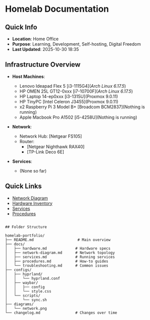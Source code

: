 # Homelab Documentation

## Quick Info
- **Location**: Home Office
- **Purpose**: Learning, Development, Self-hosting, Digital Freedom
- **Last Updated**: 2025-10-30 18:35

## Infrastructure Overview
- **Host Machines**: 
    - Lenovo Ideapad Flex 5 [i3-1115G4](*Arch Linux 6.17.5*)
    - HP OMEN 25L GT12-0xxx [i7-10700F](*Arch Linux 6.17.5*)
    - HP Laptop 14-ep0xxx [i3-1315U](Proxmox 9.0.11)
    - HP TinyPC [Intel Celeron J3455](Proxmox 9.0.11)
    - x2 Raspberry Pi 3 Model B+ [Broadcom BCM2837](Nothing is running)
    - Apple Macbook Pro A1502 [i5-4258U](Nothing is running)

- **Network**: 
    - Network Hub: [Netgear FS105]
    - Router: 
        - [Netgear Nighthawk RAX40]
        - [TP-Link Deco 6E]
- **Services**:
    - (None so far)

## Quick Links
- [Network Diagram](./docs/network-diagram.md)
- [Hardware Inventory](./docs/hardware.md)
- [Services](./docs/services.md)
- [Procedures](./docs/procedures.md)
````

## Folder Structure

homelab-portfolio/
├── README.md                    # Main overview
├── docs/
│   ├── hardware.md             # Hardware specs
│   ├── network-diagram.md      # Network topology
│   ├── services.md             # Running services
│   ├── procedures.md           # How-to guides
│   └── troubleshooting.md      # Common issues
├── configs/
│   ├── hyprland/
│   │   └── hyprland.conf
│   ├── waybar/
│   │   ├── config
│   │   └── style.css
│   └── scripts/
│       └── sync.sh
├── diagrams/
│   └── network.png
└── changelog.md                # Changes over time


